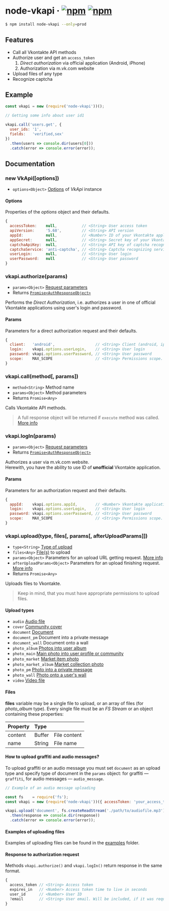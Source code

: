 # node-vkapi &middot; [![npm](https://img.shields.io/npm/v/node-vkapi.svg)]() [![npm](https://img.shields.io/npm/dt/node-vkapi.svg)]()

```bash
$ npm install node-vkapi --only=prod
```

## Features

* Call all Vkontakte API methods
* Authorize user and get an `access_token`
  1. *Direct authorization* via official application (Android, iPhone)
  2. Authorization via m.vk.com website
* Upload files of any type
* Recognize captcha

## Example
```javascript
const vkapi = new (require('node-vkapi'))();

// Getting some info about user id1

vkapi.call('users.get', {
  user_ids: '1',
  fields:   'verified,sex'
})
  .then(users => console.dir(users[0]))
  .catch(error => console.error(error));
```

## Documentation

### new VkApi([options])
* `options<Object>` [Options](#options) of *VkApi* instance

#### Options
Properties of the *options* object and their defaults.

```javascript
{
  accessToken:    null,           // <String> User access token
  apiVersion:     '5.68',         // <String> API version
  appId:          null,           // <Number> ID of your Vkontakte application
  appSecret:      null,           // <String> Secret key of your Vkontakte application
  captchaApiKey:  null,           // <String> API key of captcha recognizing service
  captchaService: 'anti-captcha', // <String> Captcha recognizing service (anti-captcha, antigate, rucaptcha)
  userLogin:      null,           // <String> User login
  userPassword:   null            // <String> User password
}
```

### vkapi.authorize(params)
* `params<Object>` [Request parameters](#params)
* Returns [`Promise<AuthResponseObject>`](#response-to-authorization-request)

Performs the *Direct Authorization*, i.e. authorizes a user in one of official Vkontakte applications using user's login and password.

#### Params
Parameters for a direct authorization request and their defaults.

```javascript
{
  client:   'android',                  // <String> Client (android, iphone)
  login:    vkapi.options.userLogin,    // <String> User login
  password: vkapi.options.userPassword, // <String> User password
  scope:    MAX_SCOPE                   // <String> Permissions scope. Maximum permissions by default
}
```

### vkapi.call(method[, params])
* `method<String>` Method name
* `params<Object>` Method parameters
* Returns `Promise<Any>`

Calls Vkontakte API methods.

> A full response object will be returned if `execute` method was called. [More info](https://github.com/olnaz/node-vkapi/issues/16)

### vkapi.logIn(params)
* `params<Object>` [Request parameters](#params-1)
* Returns [`Promise<AuthResponseObject>`](#response-to-authorization-request)

Authorizes a user via m.vk.com website.  
Herewith, you have the ability to use ID of **unofficial** Vkontakte application.

#### Params
Parameters for an authorization request and their defaults.

```javascript
{
  appId:    vkapi.options.appId,        // <Number> Vkontakte application ID
  login:    vkapi.options.userLogin,    // <String> User login
  password: vkapi.options.userPassword, // <String> User password
  scope:    MAX_SCOPE                   // <String> Permissions scope. Maximum permissions by default
}
```

### vkapi.upload(type, files[, params[, afterUploadParams]])
* `type<String>` [Type of upload](#upload-types)
* `files<Any>` [File(s)](#files) to upload
* `params<Object>` Parameters for an upload URL getting request. [More info](https://vk.com/dev/upload_files)
* `afterUploadParams<Object>` Parameters for an upload finishing request. [More info](https://vk.com/dev/upload_files)
* Returns `Promise<Any>`

Uploads files to Vkontakte. 

> Keep in mind, that you must have appropriate permissions to upload files.

#### Upload types
* `audio` [Audio file](https://vk.com/dev/upload_files_2?f=8.%2BUploading%2BAudio%2BFiles)
* `cover` [Community cover](https://vk.com/dev/upload_files_2?f=11.%20Uploading%20Community%20Cover)
* `document` [Document](https://vk.com/dev/upload_files_2?f=10.%20Uploading%20Documents)
* `document_pm` Document into a private message
* `document_wall` Document onto a wall
* `photo_album` [Photos into user album](https://vk.com/dev/upload_files?f=1.%2BUploading%2BPhotos%2Binto%2BUser%2BAlbum)
* `photo_main` [Main photo into user profile or community](https://vk.com/dev/upload_files?f=3.%20Uploading%20Photos%20into%20User%20Profile%20or%20Community)
* `photo_market` [Market item photo](https://vk.com/dev/upload_files_2?f=6.%2BUploading%2Ba%2BMarket%2BItem%2BPhoto)
* `photo_market_album` [Market collection photo](https://vk.com/dev/upload_files_2?f=7.%20Uploading%20a%20Market%20Collection%20Photo)
* `photo_pm` [Photo into a private message](https://vk.com/dev/upload_files?f=4.%2BUploading%2BPhotos%2Binto%2Ba%2BPrivate%2BMessage)
* `photo_wall` [Photo onto a user's wall](https://vk.com/dev/upload_files?f=2.%20Uploading%20Photos%20on%20User%20Wall)
* `video` [Video file](https://vk.com/dev/upload_files_2?f=9.%2BUploading%2BVideo%2BFiles)

#### Files
**files** variable may be a single file to upload, or an array of files (for *photo_album* type). Every single file must be an *FS Stream* or an object containing these properties:

| Property | Type   |                  |
|----------|:-------|------------------|
| content  | Buffer | File content     |
| name     | String | File name        |

#### How to upload graffiti and audio messages?
To upload graffiti or an audio message you must set `document` as an upload type and specify type of document in the `params` object: for graffiti — `graffiti`, for audio messages — `audio_message`.

```javascript
// Example of an audio message uploading

const fs    = require('fs');
const vkapi = new (require('node-vkapi'))({ accessToken: 'your_access_token' });

vkapi.upload('document', fs.createReadStream('./path/to/audiofile.mp3'), { type: 'audio_message' })
  .then(response => console.dir(response))
  .catch(error => console.error(error));
```

#### Examples of uploading files
Examples of uploading files can be found in the [examples](examples) folder.

#### Response to authorization request
Methods `vkapi.authorize()` and `vkapi.logIn()` return response in the same format.

```javascript
{
  access_token // <String> Access token
  expires_in   // <Number> Access token time to live in seconds
  user_id      // <Number> User ID
  ?email       // <String> User email. Will be included, if it was requested in the "scope"
}
```
